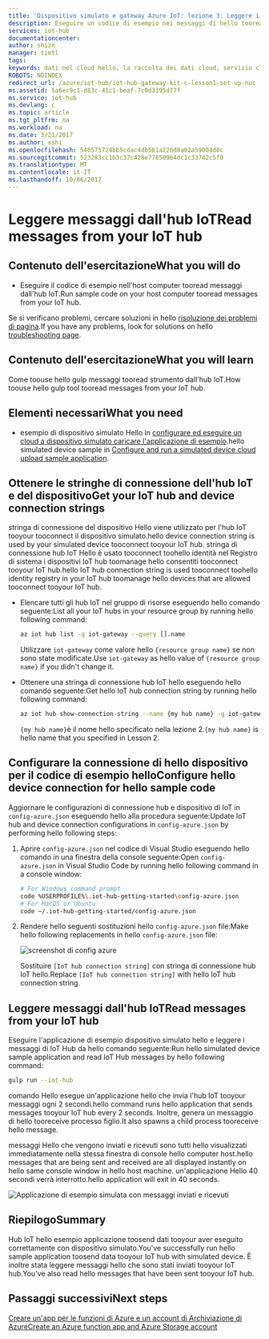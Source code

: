 ```yaml
---
title: 'Dispositivo simulato e gateway Azure IoT: lezione 3: Leggere i messaggi | Documentazione Microsoft'
description: Eseguire un codice di esempio nei messaggi di hello tooread computer host dall'hub IoT.
services: iot-hub
documentationcenter: 
author: shizn
manager: timtl
tags: 
keywords: dati nel cloud hello, la raccolta dei dati cloud, servizio cloud iot, iot dati
ROBOTS: NOINDEX
redirect_url: /azure/iot-hub/iot-hub-gateway-kit-c-lesson1-set-up-nuc
ms.assetid: 5a6ec9c1-d83c-41c1-beaf-7c0d3395d77f
ms.service: iot-hub
ms.devlang: c
ms.topic: article
ms.tgt_pltfrm: na
ms.workload: na
ms.date: 3/21/2017
ms.author: xshi
ms.openlocfilehash: 540575724bb5cdac4db581a226d8a02a59004d8c
ms.sourcegitcommit: 523283cc1b3c37c428e77850964dc1c33742c5f0
ms.translationtype: MT
ms.contentlocale: it-IT
ms.lasthandoff: 10/06/2017
---
```

# <a name="read-messages-from-your-iot-hub"></a><span data-ttu-id="c8e7c-104">Leggere messaggi dall'hub IoT</span><span class="sxs-lookup"><span data-stu-id="c8e7c-104">Read messages from your IoT hub</span></span>

## <a name="what-you-will-do"></a><span data-ttu-id="c8e7c-105">Contenuto dell'esercitazione</span><span class="sxs-lookup"><span data-stu-id="c8e7c-105">What you will do</span></span>

- <span data-ttu-id="c8e7c-106">Eseguire il codice di esempio nell'host computer tooread messaggi dall'hub IoT.</span><span class="sxs-lookup"><span data-stu-id="c8e7c-106">Run sample code on your host computer tooread messages from your IoT hub.</span></span>

<span data-ttu-id="c8e7c-107">Se si verificano problemi, cercare soluzioni in hello [risoluzione dei problemi di pagina](iot-hub-gateway-kit-c-sim-troubleshooting.md).</span><span class="sxs-lookup"><span data-stu-id="c8e7c-107">If you have any problems, look for solutions on hello [troubleshooting page](iot-hub-gateway-kit-c-sim-troubleshooting.md).</span></span>

## <a name="what-you-will-learn"></a><span data-ttu-id="c8e7c-108">Contenuto dell'esercitazione</span><span class="sxs-lookup"><span data-stu-id="c8e7c-108">What you will learn</span></span>

<span data-ttu-id="c8e7c-109">Come toouse hello gulp messaggi tooread strumento dall'hub IoT.</span><span class="sxs-lookup"><span data-stu-id="c8e7c-109">How toouse hello gulp tool tooread messages from your IoT hub.</span></span>

## <a name="what-you-need"></a><span data-ttu-id="c8e7c-110">Elementi necessari</span><span class="sxs-lookup"><span data-stu-id="c8e7c-110">What you need</span></span>

- <span data-ttu-id="c8e7c-111">esempio di dispositivo simulato Hello in [configurare ed eseguire un cloud a dispositivo simulato caricare l'applicazione di esempio](iot-hub-gateway-kit-c-sim-lesson3-configure-simulated-device-app.md).</span><span class="sxs-lookup"><span data-stu-id="c8e7c-111">hello simulated device sample in [Configure and run a simulated device cloud upload sample application](iot-hub-gateway-kit-c-sim-lesson3-configure-simulated-device-app.md).</span></span>

## <a name="get-your-iot-hub-and-device-connection-strings"></a><span data-ttu-id="c8e7c-112">Ottenere le stringhe di connessione dell'hub IoT e del dispositivo</span><span class="sxs-lookup"><span data-stu-id="c8e7c-112">Get your IoT hub and device connection strings</span></span>

<span data-ttu-id="c8e7c-113">stringa di connessione del dispositivo Hello viene utilizzato per l'hub IoT tooyour tooconnect il dispositivo simulato.</span><span class="sxs-lookup"><span data-stu-id="c8e7c-113">hello device connection string is used by your simulated device tooconnect tooyour IoT hub.</span></span> <span data-ttu-id="c8e7c-114">stringa di connessione hub IoT Hello è usato tooconnect toohello identità nel Registro di sistema i dispositivi IoT hub toomanage hello consentiti tooconnect tooyour IoT hub.</span><span class="sxs-lookup"><span data-stu-id="c8e7c-114">hello IoT hub connection string is used tooconnect toohello identity registry in your IoT hub toomanage hello devices that are allowed tooconnect tooyour IoT hub.</span></span>

- <span data-ttu-id="c8e7c-115">Elencare tutti gli hub IoT nel gruppo di risorse eseguendo hello comando seguente:</span><span class="sxs-lookup"><span data-stu-id="c8e7c-115">List all your IoT hubs in your resource group by running hello following command:</span></span>

   ```bash
   az iot hub list -g iot-gateway --query [].name
   ```

   <span data-ttu-id="c8e7c-116">Utilizzare `iot-gateway` come valore hello `{resource group name}` se non sono state modificate.</span><span class="sxs-lookup"><span data-stu-id="c8e7c-116">Use `iot-gateway` as hello value of `{resource group name}` if you didn't change it.</span></span>
- <span data-ttu-id="c8e7c-117">Ottenere una stringa di connessione hub IoT hello eseguendo hello comando seguente:</span><span class="sxs-lookup"><span data-stu-id="c8e7c-117">Get hello IoT hub connection string by running hello following command:</span></span>

   ```bash
   az iot hub show-connection-string --name {my hub name} -g iot-gateway
   ```

   <span data-ttu-id="c8e7c-118">`{my hub name}`è il nome hello specificato nella lezione 2.</span><span class="sxs-lookup"><span data-stu-id="c8e7c-118">`{my hub name}` is hello name that you specified in Lesson 2.</span></span>

## <a name="configure-hello-device-connection-for-hello-sample-code"></a><span data-ttu-id="c8e7c-119">Configurare la connessione di hello dispositivo per il codice di esempio hello</span><span class="sxs-lookup"><span data-stu-id="c8e7c-119">Configure hello device connection for hello sample code</span></span>

<span data-ttu-id="c8e7c-120">Aggiornare le configurazioni di connessione hub e dispositivo di IoT in `config-azure.json` eseguendo hello alla procedura seguente:</span><span class="sxs-lookup"><span data-stu-id="c8e7c-120">Update IoT hub and device connection configurations in `config-azure.json` by performing hello following steps:</span></span>

1. <span data-ttu-id="c8e7c-121">Aprire `config-azure.json` nel codice di Visual Studio eseguendo hello comando in una finestra della console seguente:</span><span class="sxs-lookup"><span data-stu-id="c8e7c-121">Open `config-azure.json` in Visual Studio Code by running hello following command in a console window:</span></span>

   ```bash
   # For Windows command prompt
   code %USERPROFILE%\.iot-hub-getting-started\config-azure.json
   # For MacOS or Ubuntu
   code ~/.iot-hub-getting-started/config-azure.json
   ```

2. <span data-ttu-id="c8e7c-122">Rendere hello seguenti sostituzioni hello `config-azure.json` file:</span><span class="sxs-lookup"><span data-stu-id="c8e7c-122">Make hello following replacements in hello `config-azure.json` file:</span></span>

   ![screenshot di config azure](media/iot-hub-gateway-kit-lessons/lesson3/config_azure.png)

   <span data-ttu-id="c8e7c-124">Sostituire `[IoT hub connection string]` con stringa di connessione hub IoT hello.</span><span class="sxs-lookup"><span data-stu-id="c8e7c-124">Replace `[IoT hub connection string]` with hello IoT hub connection string.</span></span>

## <a name="read-messages-from-your-iot-hub"></a><span data-ttu-id="c8e7c-125">Leggere messaggi dall'hub IoT</span><span class="sxs-lookup"><span data-stu-id="c8e7c-125">Read messages from your IoT hub</span></span>

<span data-ttu-id="c8e7c-126">Eseguire l'applicazione di esempio dispositivo simulato hello e leggere i messaggi di IoT Hub da hello comando seguente:</span><span class="sxs-lookup"><span data-stu-id="c8e7c-126">Run hello simulated device sample application and read IoT Hub messages by hello following command:</span></span>

```bash
gulp run --iot-hub
```

<span data-ttu-id="c8e7c-127">comando Hello esegue un'applicazione hello che invia l'hub IoT tooyour messaggi ogni 2 secondi.</span><span class="sxs-lookup"><span data-stu-id="c8e7c-127">hello command runs hello application that sends messages tooyour IoT hub every 2 seconds.</span></span> <span data-ttu-id="c8e7c-128">Inoltre, genera un messaggio di hello tooreceive processo figlio.</span><span class="sxs-lookup"><span data-stu-id="c8e7c-128">It also spawns a child process tooreceive hello message.</span></span>

<span data-ttu-id="c8e7c-129">messaggi Hello che vengono inviati e ricevuti sono tutti hello visualizzati immediatamente nella stessa finestra di console hello computer host.</span><span class="sxs-lookup"><span data-stu-id="c8e7c-129">hello messages that are being sent and received are all displayed instantly on hello same console window in hello host machine.</span></span> <span data-ttu-id="c8e7c-130">un'applicazione Hello 40 secondi verrà interrotto.</span><span class="sxs-lookup"><span data-stu-id="c8e7c-130">hello application will exit in 40 seconds.</span></span>

![Applicazione di esempio simulata con messaggi inviati e ricevuti](media/iot-hub-gateway-kit-lessons/lesson3/gulp_run_read_hub_simudev.png)

## <a name="summary"></a><span data-ttu-id="c8e7c-132">Riepilogo</span><span class="sxs-lookup"><span data-stu-id="c8e7c-132">Summary</span></span>

<span data-ttu-id="c8e7c-133">Hub IoT hello esempio applicazione toosend dati tooyour aver eseguito correttamente con dispositivo simulato.</span><span class="sxs-lookup"><span data-stu-id="c8e7c-133">You've successfully run hello sample application toosend data tooyour IoT hub with simulated device.</span></span> <span data-ttu-id="c8e7c-134">È inoltre stata leggere messaggi hello che sono stati inviati tooyour IoT hub.</span><span class="sxs-lookup"><span data-stu-id="c8e7c-134">You've also read hello messages that have been sent tooyour IoT hub.</span></span>

## <a name="next-steps"></a><span data-ttu-id="c8e7c-135">Passaggi successivi</span><span class="sxs-lookup"><span data-stu-id="c8e7c-135">Next steps</span></span>
[<span data-ttu-id="c8e7c-136">Creare un'app per le funzioni di Azure e un account di Archiviazione di Azure</span><span class="sxs-lookup"><span data-stu-id="c8e7c-136">Create an Azure function app and Azure Storage account</span></span>](iot-hub-gateway-kit-c-sim-lesson4-deploy-resource-manager-template.md)


